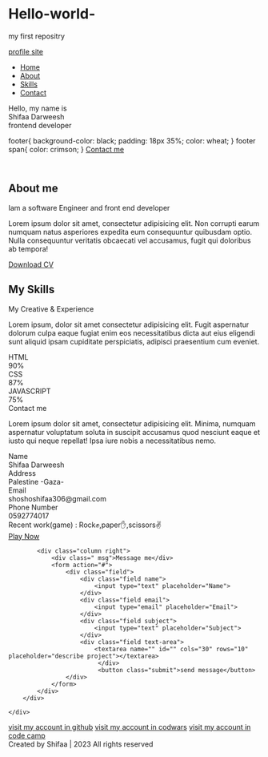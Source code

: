 # Hello-world-
my first repositry
<!DOCTYPE html>
<html lang="en">
<head>
    <meta charset="UTF-8">
    <meta http-equiv="X-UA-Compatible" content="IE=edge">
    <meta name="viewport" content="width=device-width, initial-scale=1.0">
    <title>Document</title>
    <link rel="stylesheet" href="style.css">
    <script src="https://kit.fontawesome.com/1142f72366.js" crossorigin="anonymous"></script>
    <link rel="stylesheet" href="https://cdnjs.cloudflare.com/ajax/libs/font-awesome/4.7.0/css/font-awesome.min.css">
    <link rel="preconnect" href="https://fonts.googleapis.com"><link rel="preconnect" href="https://fonts.gstatic.com" crossorigin><link href="img/css2.css?family=Cormorant:ital,wght@1,300&family=Dancing+Script&family=Lobster&family=Pacifico&family=Permanent+Marker&family=Spectral+SC:wght@200&display=swap" rel="stylesheet">
    <style> @import url('https://fonts.googleapis.com/css2?family=Cormorant:ital,wght@1,300&family=Dancing+Script&family=Lobster&family=Pacifico&family=Permanent+Marker&family=Spectral+SC:wght@200&display=swap'); </style>
</head>
<body>
    <nav class="navbar">
        <div class="max-width">
        <div class="logo"><a href="#">profile <span>site</span></a></div>
        <ul class="menu">
            <li><a href="#home"> Home</a></li>
            <li><a href="#about"> About</a></li>
            <li><a href="#skills"> Skills</a></li>
            <li><a href="#contact"> Contact</a></li>
        </ul>
</div></nav>
<section class="home" id="home">
    <div class="max-width">
        <div class="home-content">
            <div class="text1">Hello, my name is</div>
            <div class="text2">Shifaa Darweesh</div>
            <div class="text3">frontend developer</div>
            
footer{
    background-color: black;
    padding: 18px 35%;
    color: wheat;
}
footer span{
    color: crimson;
}
            <a href="#">Contact me</a>
        </div>
        <div class="pho"><img src="img/photo.webp" alt=""></div>
    </div>
</section>

<section class="about" id="about">
    <div class="max-width">
        <div class="about-content">
            <div class="col-left">
                <img src="img/im.jpg" alt="">
            </div>
            <div class="col-right">
                <h2 class="title">About me</h2>
                <div class="text">Iam a software Engineer and front end developer</div>
                <p>Lorem ipsum dolor sit amet, consectetur adipisicing elit. Non corrupti earum numquam natus asperiores expedita eum consequuntur quibusdam optio. Nulla consequuntur veritatis obcaecati vel accusamus, fugit qui doloribus ab tempora!</p>
                 <a href="#">Download CV</a>
            </div>
        </div>
    </div>
</section>
<section class="skills" id="skills">
    <div class="max-width">
        <h2 class="title">My Skills</h2>
        <div class="skill-content">
            <div class="col-left">
                <div class="text">My Creative & Experience</div>
                <p>Lorem ipsum, dolor sit amet consectetur adipisicing elit. Fugit aspernatur dolorum culpa eaque fugiat enim eos necessitatibus dicta aut eius eligendi sunt aliquid ipsam cupiditate perspiciatis, adipisci praesentium cum eveniet.</p>
            </div>
            <div class="col-right">
                <div class="bars">
                    <div class="info">
                        <span>HTML</span>
                        <div class="line html"></div>
                        <span>90%</span>                        
                    </div>
                </div>
                    <div class="bars">
                        <div class="info">
                            <span>CSS</span>
                            <div class="line css"></div>
                            <span>87%</span>                           
                        </div>
                    </div>
                        <div class="bars">
                            <div class="info">
                                <span>JAVASCRIPT</span>
                                <div class="line js"></div>
                                <span>75%</span>                               
                            </div>
                        </div>
            </div>
        </div>
    </div>
</section>
<section id="contact" class="contact">
    <div class="max-width">
        <div class="title">Contact me</div>
        <div class="contact-content">
            <div class="column left">
                <div class="text">
                    <p>Lorem ipsum dolor sit amet, consectetur adipisicing elit. Minima, numquam aspernatur voluptatum soluta in suscipit accusamus quod nesciunt eaque et iusto qui neque repellat! Ipsa iure nobis a necessitatibus nemo.</p>
                    <div class="icons">
                        <div class="row">
                            <i class="fa-solid fa-user"></i>
                            <div class="info">
                                <div class="head">Name</div>
                                <div class="sub-title">Shifaa Darweesh</div>
                            </div>
                        </div>
                    </div>
                    <div class="icons">
                        <div class="row">
                            <i class="fa-solid fa-location-dot"></i>
                            <div class="info">
                                <div class="head">Address</div>
                                <div class="sub-title">Palestine -Gaza-</div>
                            </div>
                        </div>
                    </div>
                    <div class="icons">
                        <div class="row">
                            <i class="fa-solid fa-envelope"></i>
                            <div class="info">
                                <div class="head">Email</div>
                                <div class="sub-title">shoshoshifaa306@gmail.com</div>
                            </div>
                        </div>
                    </div>
                    <div class="icons">
                        <div class="row">
                            <i class="fa-solid fa-phone"></i>
                            <div class="info">
                                <div class="head">Phone Number</div>
                                <div class="sub-title">0592774017</div>
                            </div>
                        </div>
                    </div>
                    <div class="icons">
                        <div class="row">
                            <i class="fa-solid fa-star"></i>
                            <div class="info">
                                <div class="head">Recent work(game) : Rock✊,paper✋,scissors✌</div>
                                <div class="sub-title"><a href="game.html">Play Now</a></div>
                            </div>
                        </div>
                    </div>
                </div>
            </div>

            <div class="column right">
                <div class=" msg">Message me</div>
                <form action="#">
                    <div class="field">
                        <div class="field name">
                            <input type="text" placeholder="Name">
                        </div>
                        <div class="field email">
                            <input type="email" placeholder="Email">
                        </div>
                        <div class="field subject">
                            <input type="text" placeholder="Subject">
                        </div>
                        <div class="field text-area">
                            <textarea name="" id="" cols="30" rows="10" placeholder="describe project"></textarea>
                             </div>
                             <button class="submit">send message</button>
                    </div>
                </form>
            </div>
        </div>

    </div>
</section>
<div class="link">
    <a href="https://github.com/Shifaa-Mahmoud/Hello-world-">visit my account in github</a>
    <a href="https://www.codewars.com/users/Shifaa-Mahmoud">visit my account in codwars</a>
    <a href="https://www.freecodecamp.org/fcc81380367-038b-4986-b250-779eb652a083">visit my account in code camp</a>
</div>

<footer>Created by <span>Shifaa </span>| <i class="fa-regular fa-copyright"></i> 2023 All rights reserved</footer>
</body>
</html>
